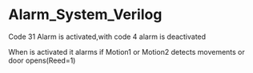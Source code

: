 # Alarm_System_Verilog

Code 31 Alarm is activated,with code 4 alarm is deactivated

When is activated it alarms if Motion1 or Motion2 detects movements or door opens(Reed=1)
